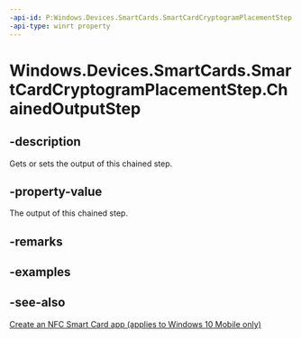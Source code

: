 ```yaml
---
-api-id: P:Windows.Devices.SmartCards.SmartCardCryptogramPlacementStep.ChainedOutputStep
-api-type: winrt property
---
```


<!-- Property syntax
public Windows.Devices.SmartCards.SmartCardCryptogramPlacementStep ChainedOutputStep { get;  set; }
-->

# Windows.Devices.SmartCards.SmartCardCryptogramPlacementStep.ChainedOutputStep

## -description
Gets or sets the output of this chained step.

## -property-value
The output of this chained step.

## -remarks

## -examples

## -see-also
[Create an NFC Smart Card app (applies to Windows 10 Mobile only)](/windows/uwp/devices-sensors/host-card-emulation)
